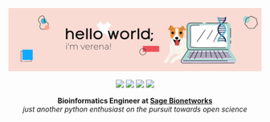<p align="center">
  <img src="https://github.com/vpchung/vpchung/blob/main/banner.png" alt="hello world, i'm verena"> <br/>
</p>

<p align="center">
  <a href="https://github.com/vpchung"><img src="https://img.shields.io/badge/-vpchung-5E5E5E?style=flat-square&logo=GitHub&logoColor=white"></a>
  <a href="https://www.linkedin.com/in/vpchung/"><img src="https://img.shields.io/badge/-vpchung-0A66C2?style=flat-square&logo=LinkedIn&logoColor=white"></a> 
  <a href="https://orcid.org/0000-0002-5622-7998"><img src="https://img.shields.io/badge/-verena--chung-A6CE39?style=flat-square&logo=ORCID&logoColor=white"></a> 
  <a href="https://scholar.google.com/citations?user=kAKvnB8AAAAJ"><img src="https://img.shields.io/badge/-verena--chung-C6002B?style=flat-square&logo=Google-Scholar&logoColor=white"></a> 
</p>

<p align="center">
  <strong>Bioinformatics Engineer at <a href="https://sagebionetworks.org/">Sage Bionetworks</a></strong> <br/>
  <em>just another python enthusiast on the pursuit towards open science</em> <br/><br/>
</p>

<!--
**vpchung/vpchung** is a ✨ _special_ ✨ repository because its `README.md` (this file) appears on your GitHub profile.

Here are some ideas to get you started:

- 🔭 I’m currently working on ...
- 🌱 I’m currently learning ...
- 👯 I’m looking to collaborate on ...
- 🤔 I’m looking for help with ...
- 💬 Ask me about ...
- 📫 How to reach me: ...
- 😄 Pronouns: ...
- ⚡ Fun fact: ...
-->
